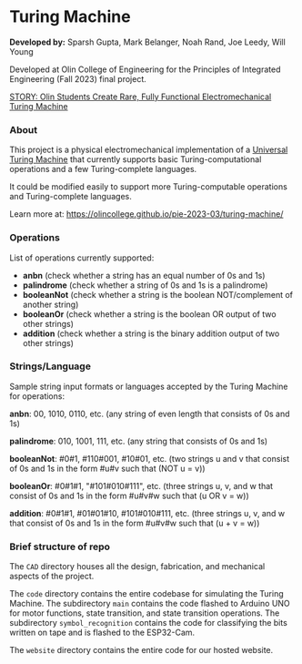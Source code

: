 # Turing Machine

**Developed by:** Sparsh Gupta, Mark Belanger, Noah Rand, Joe Leedy, Will Young

Developed at Olin College of Engineering for the Principles of Integrated Engineering (Fall 2023) final project.

[STORY: Olin Students Create Rare, Fully Functional Electromechanical Turing Machine](https://www.olin.edu/articles/story-olin-students-create-rare-fully-functional-electromechanical-turing-machine)

### About
This project is a physical electromechanical implementation of a [Universal Turing Machine](https://en.wikipedia.org/wiki/Universal_Turing_machine) that currently supports basic Turing-computational operations and a few Turing-complete languages.

It could be modified easily to support more Turing-computable operations and Turing-complete languages.

Learn more at: https://olincollege.github.io/pie-2023-03/turing-machine/

### Operations
List of operations currently supported:

- **anbn** (check whether a string has an equal number of 0s and 1s)
- **palindrome** (check whether a string of 0s and 1s is a palindrome)
- **booleanNot** (check whether a string is the boolean NOT/complement of another string)
- **booleanOr** (check whether a string is the boolean OR output of two other strings)
- **addition** (check whether a string is the binary addition output of two other strings)

### Strings/Language

Sample string input formats or languages accepted by the Turing Machine for operations:

**anbn**: 00, 1010, 0110, etc. (any string of even length that consists of 0s and 1s)

**palindrome**: 010, 1001, 111, etc. (any string that consists of 0s and 1s)

**booleanNot**: #0#1, #110#001, #10#01, etc. (two strings u and v that consist of 0s and 1s in the form #u#v 
such that (NOT u = v))

**booleanOr**: #0#1#1, "#101#010#111", etc. (three strings u, v, and w that consist of 0s and 1s in the form #u#v#w 
such that (u OR v = w))

**addition**: #0#1#1, #01#01#10, #101#010#111, etc. (three strings u, v, and w that consist of 0s and 1s in the form #u#v#w 
such that (u + v = w))

### Brief structure of repo

The `CAD` directory houses all the design, fabrication, and mechanical aspects of the project.

The `code` directory contains the entire codebase for simulating the Turing Machine. The subdirectory `main` contains the code flashed to Arduino UNO for motor functions,
state transition, and state transition operations. The subdirectory `symbol_recognition` contains the code for classifying the bits written on tape and is flashed to the ESP32-Cam.

The `website` directory contains the entire code for our hosted website.
